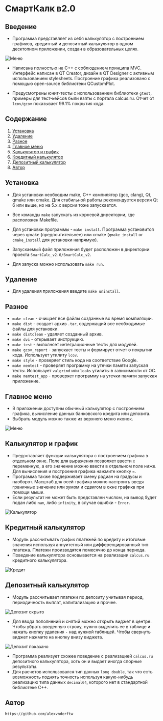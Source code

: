 # СмартКалк в2.0

## Введение

- Программа представляет из себя калькулятор с построением графиков, кредитный и депозитный калькулятор в одном десктопном приложении, создан в образовательных целях.

![Меню](./misc/images/1_menu.png "Меню")

- Написана полностью на C++ с соблюдением принципа MVC. Интерфейс написан в QT Creator, дизайн в QT Designer с активным использованием stylesheets. Построение графика реализовано с помощью open-source библиотеки QCustomPlot.

- Предусмотрены юнит-тесты с использованием библиотеки `gtest`, примеры для тест-кейсов были взяты с портала calcus.ru. Отчет от `lcov/gcov` показывает 99.1% покрытия кода.

## Содержание

1. [Установка](#установка)
2. [Удаление](#удаление)
3. [Разное](#разное)
4. [Главное меню](#главное-меню)
5. [Калькулятор и график](#калькулятор-и-график)
6. [Кредитный калькулятор](#кредитный-калькулятор)
7. [Депозитный калькулятор](#депозитный-калькулятор)
8. [Автор](#автор)

## Установка

- Для установки необходим make, C++ компилятор (gcc, clang), Qt, qmake или cmake. Для стабильной работы рекомендуется версия Qt 6 или выше, но на 5.x.x версии тоже запускается.
- Все команды `make` запускать из корневой директории, где расположен Makefile.

- Для установки программы - `make install`. Программа установится через qmake (предпочтительнее) или cmake (`qmake_install` or `cmake_install` для установки напрямую).
- Запускаемый файл приложения будет расположен в директории проекта `SmartCalc_v2.0/SmartCalc_v2`.
- Для запуска можно использовать `make run`.

## Удаление

- Для удаления приложения введите `make uninstall`.

## Разное

- `make clean` - очищает все файлы созданные во время компиляции.
- `make dist` - создает архив `.tar`, содержащий все необходимые файлы для установки.
- `make distclean` - удаляет созданный архив.
- `make dvi` - открывает инструкцию.
- `make test` - выполняет интеграционные тесты для модулей.
- `make gcov_report` - запускает тесты и формирует отчет о покрытии кода. Использует утилиту `lcov`.
- `make style` - проверяет стиль кода на соответствие Google.
- `make memtest` - проверяет программу на утечки памяти запуская тесты. Использует `valgrind` или `leaks` утилиты в зависимости от ОС.
- `make memtest_app` - проверяет программу на утечки памяти запуская приложение.

## Главное меню

- В приложении доступны обычный калькулятор с построением графика, вычисление данных банковского кредита или депозита.
- Выбрать модуль можно также из верхнего меню иконок.

![Меню](./misc/images/1_menu.png "Меню")

## Калькулятор и график

- Предоставляет функции калькулятора с построением графика в отдельном окне. Поле для выражения позволяет ввести `x` переменную, а его значение можно ввести в отдельном поле ниже. Для вычисления и построения графика нажмите кнопку `=`.
- Программа также поддерживает смену радиан на градусы и наоборот. Масштаб для осей графика можно настроить введя граничные значение или зумом и сдвигом в окне графика при помощи мыши.
- Если результат не может быть представлен числом, на вывод будет подан либо `nan`, либо `infinity`, в случае ошибки - `Error`.

![Калькулятор](./misc/images/2_calculator.png "Калькулятор")

## Кредитный калькулятор

- Модуль рассчитывать график платежей по кредиту и итоговые значения используя аннуитетный или дифференцированный тип платежа. Платежи производятся помесячно до конца периода.
- Поведение калькулятора основывается на реализации `calcus.ru` кредитного калькулятора.

![Кредит](./misc/images/3_credit.png "Кредит")

## Депозитный калькулятор

- Модуль рассчитывает платежи по депозиту учитывая период, периодичность выплат, капитализацию и прочее.

![Депозит скрыто](./misc/images/4_deposit_hide.png "Депозит скрыто")

- Для ввода пополнений и снятий можно открыть виджет в центре. Чтобы убрать введенную строку, нужно выделить ее в таблице и нажать кнопку удаления `-` над нужной таблицей. Чтобы свернуть виджет нажмите на кнопку внизу виджета.

![Депозит показано](./misc/images/5_deposit_show.png "Депозит показано")

- Программа реализует схожее поведение с реализацией `calcus.ru` депозитного калькулятора, хоть он и выдает иногда спорные результаты.
- Для расчетов использовался тип данных `long double`, так что есть возможность поднять точность используя какую-нибудь реализацию типа данных `decimal64`, которого нет в стандартной библиотеке C++.

## Автор

`https://github.com/alexvnderftw`